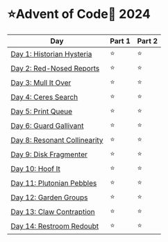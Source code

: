 # ⭐Advent of Code🎄 2024

| Day                                                               | Part 1 | Part 2 |
| ----------------------------------------------------------------- | ------ | ------ |
| [Day 1: Historian Hysteria](/src/advent_of_code/aoc2024/day01)    | ⭐     | ⭐     |
| [Day 2: Red-Nosed Reports](/src/advent_of_code/aoc2024/day02)     | ⭐     | ⭐     |
| [Day 3: Mull It Over](/src/advent_of_code/aoc2024/day03)          | ⭐     | ⭐     |
| [Day 4: Ceres Search](/src/advent_of_code/aoc2024/day04)          | ⭐     | ⭐     |
| [Day 5: Print Queue](/src/advent_of_code/aoc2024/day05)           | ⭐     | ⭐     |
| [Day 6: Guard Gallivant](/src/advent_of_code/aoc2024/day06)       | ⭐     | ⭐     |
| [Day 8: Resonant Collinearity](/src/advent_of_code/aoc2024/day08) | ⭐     | ⭐     |
| [Day 9: Disk Fragmenter](/src/advent_of_code/aoc2024/day09)       | ⭐     | ⭐     |
| [Day 10: Hoof It](/src/advent_of_code/aoc2024/day10)              | ⭐     | ⭐     |
| [Day 11: Plutonian Pebbles](/src/advent_of_code/aoc2024/day11)    | ⭐     | ⭐     |
| [Day 12: Garden Groups](/src/advent_of_code/aoc2024/day12)        | ⭐     | ⭐     |
| [Day 13: Claw Contraption](/src/advent_of_code/aoc2024/day13)     | ⭐     | ⭐     |
| [Day 14: Restroom Redoubt](/src/advent_of_code/aoc2024/day14)     | ⭐     | ⭐     |
